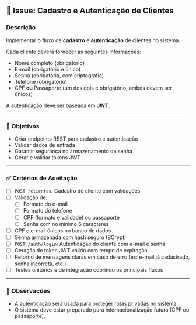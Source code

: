 ## 📌 Issue: Cadastro e Autenticação de Clientes

### Descrição

Implementar o fluxo de **cadastro** e **autenticação** de clientes no sistema.

Cada cliente deverá fornecer as seguintes informações:

- Nome completo (obrigatório)  
- E-mail (obrigatório e único)  
- Senha (obrigatória, com criptografia)  
- Telefone (obrigatório)  
- CPF **ou** Passaporte (um dos dois é obrigatório; ambos devem ser únicos)

A autenticação deve ser baseada em **JWT**.

---

### 🎯 Objetivos

- Criar endpoints REST para cadastro e autenticação
- Validar dados de entrada
- Garantir segurança no armazenamento da senha
- Gerar e validar tokens JWT

---

### ✅ Critérios de Aceitação

- [ ] `POST /clientes`: Cadastro de cliente com validações
- [ ] Validação de:
  - [ ] Formato do e-mail
  - [ ] Formato do telefone
  - [ ] CPF (formato e validade) ou passaporte
  - [ ] Senha com no mínimo 6 caracteres
- [ ] CPF e e-mail únicos no banco de dados
- [ ] Senha armazenada com hash seguro (BCrypt)
- [ ] `POST /auth/login`: Autenticação do cliente com e-mail e senha
- [ ] Geração de token JWT válido com tempo de expiração
- [ ] Retorno de mensagens claras em caso de erro (ex: e-mail já cadastrado, senha incorreta, etc.)
- [ ] Testes unitários e de integração cobrindo os principais fluxos

---

### 📎 Observações

- A autenticação será usada para proteger rotas privadas no sistema.
- O sistema deve estar preparado para internacionalização futura (CPF ou passaporte).
